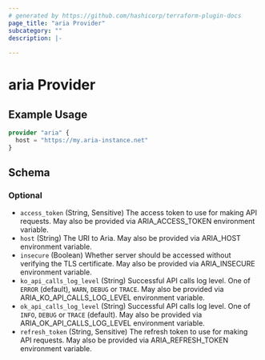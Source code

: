 ```yaml
---
# generated by https://github.com/hashicorp/terraform-plugin-docs
page_title: "aria Provider"
subcategory: ""
description: |-
  
---
```


# aria Provider



## Example Usage

```terraform
provider "aria" {
  host = "https://my.aria-instance.net"
}
```

<!-- schema generated by tfplugindocs -->
## Schema

### Optional

- `access_token` (String, Sensitive) The access token to use for making API requests. May also be provided via ARIA_ACCESS_TOKEN environment variable.
- `host` (String) The URI to Aria. May also be provided via ARIA_HOST environment variable.
- `insecure` (Boolean) Whether server should be accessed without verifying the TLS certificate. May also be provided via ARIA_INSECURE environment variable.
- `ko_api_calls_log_level` (String) Successful API calls log level. One of `ERROR` (default), `WARN`, `DEBUG` or `TRACE`. May also be provided via ARIA_KO_API_CALLS_LOG_LEVEL environment variable.
- `ok_api_calls_log_level` (String) Successful API calls log level. One of `INFO`, `DEBUG` or `TRACE` (default). May also be provided via ARIA_OK_API_CALLS_LOG_LEVEL environment variable.
- `refresh_token` (String, Sensitive) The refresh token to use for making API requests. May also be provided via ARIA_REFRESH_TOKEN environment variable.
